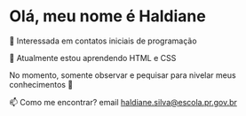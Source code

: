 # Olá, meu nome é Haldiane

👀 Interessada em contatos iniciais de programação

🌱 Atualmente estou aprendendo HTML e CSS

No momento, somente observar e pequisar para nivelar meus conhecimentos 🙈

📫 Como me encontrar? email haldiane.silva@escola.pr.gov.br
